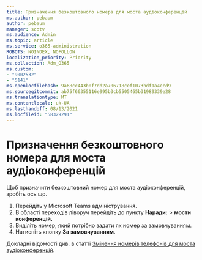 ```yaml
---
title: Призначення безкоштовного номера для моста аудіоконференцій
ms.author: pebaum
author: pebaum
manager: scotv
ms.audience: Admin
ms.topic: article
ms.service: o365-administration
ROBOTS: NOINDEX, NOFOLLOW
localization_priority: Priority
ms.collection: Adm_O365
ms.custom:
- "9002532"
- "5141"
ms.openlocfilehash: 9a68cc443b0f7dd2a706718cef1073bdf1a4ecd9
ms.sourcegitcommit: ab75f66355116e995b3cb5505465b31989339e28
ms.translationtype: MT
ms.contentlocale: uk-UA
ms.lasthandoff: 08/13/2021
ms.locfileid: "58329291"
---
```

# <a name="assign-a-toll-free-number-to-your-audio-conferencing-bridge"></a>Призначення безкоштовного номера для моста аудіоконференцій

Щоб призначити безкоштовний номер для моста аудіоконференцій, зробіть ось що.

1. Перейдіть у Microsoft Teams адміністрування.
1. В області переходів ліворуч перейдіть до пункту **Наради:**  >  **мости конференцій.**
1. Виділіть номер, який потрібно задати як номер за замовчуванням.
1. Натисніть кнопку **За замовчуванням**.

Докладні відомості див. в статті [Змінення номерів телефонів для моста аудіоконференцій](https://docs.microsoft.com/MicrosoftTeams/change-the-phone-numbers-on-your-audio-conferencing-bridge).

